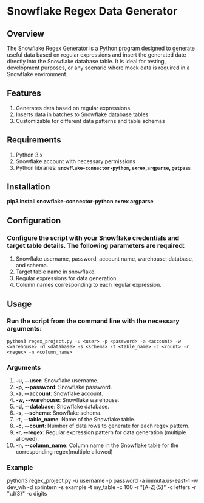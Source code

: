 # Snowflake Regex Data Generator

## Overview
The Snowflake Regex Generator is a Python program designed to generate useful data based on regular expressions and insert the generated date directly into the Snowflake database table. It is ideal for testing, development purposes, or any scenario where mock data is required in a Snowflake environment.

## Features 
1. Generates data based on regular expressions.
2. Inserts data in batches to Snowflake database tables
3. Customizable for different data patterns and table schemas

## Requirements 
1. Python 3.x
2. Snowflake account with necessary permissions
3. Python libraries: **`snowflake-connector-python`, `exrex`,`argparse`, `getpass`**

## Installation
**pip3 install snowflake-connector-python exrex argparse**

## Configuration
### Configure the script with your Snowflake credentials and target table details. The following parameters are required:
1. Snowflake username, password, account name, warehouse, database, and schema.
2. Target table name in snowflake.
3. Regular expressions for data generation.
4. Column names corresponding to each regular expression.

## Usage
### Run the script from the command line with the necessary arguments:
`python3 regex_project.py -u <user> -p <password> -a <account> -w <warehouse> -d <database> -s <schema> -t <table_name> -c <count> -r <regex> -n <column_name>`
### Arguments
1. **-u, --user**: Snowflake username.
2. **-p, --password**: Snowflake password.
3. **-a, --account**: Snowflake account.
4. **-w, --warehouse**: Snowflake warehouse.
5. **-d, --database**: Snowflake database.
6. **-s, --schema**: Snowflake schema.
7. **-t, --table_name**: Name of the Snowflake table.
8. **-c, --count**: Number of data rows to generate for each regex pattern.
9. **-r, --regex**: Regular expression pattern for data generation (multiple allowed).
10. **-n, --column_name**: Column name in the Snowflake table for the corresponding regex(multiple allowed) 
### Example
python3 regex_project.py -u username -p password -a immuta.us-east-1 -w dev_wh -d sprintern -s example -t my_table -c 100 -r "[A-Z]{5}" -c letters -r "\d{3}" -c digits
